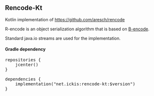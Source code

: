 ## Rencode-Kt
Kotlin implementation of https://github.com/aresch/rencode

R-encode is an object serialization algorithm that is based on [B-encode](https://en.wikipedia.org/wiki/Bencode).

Standard java.io streams are used for the implementation.

#### Gradle dependency

<pre>
repositories {
    jcenter()
}

dependencies {
    implementation("net.ickis:rencode-kt:$version")
}
</pre>
